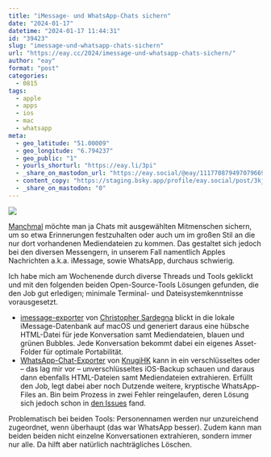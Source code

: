 ```yaml
---
title: "iMessage- und WhatsApp-Chats sichern"
date: "2024-01-17"
datetime: "2024-01-17 11:44:31"
id: "39423"
slug: "imessage-und-whatsapp-chats-sichern"
url: "https://eay.cc/2024/imessage-und-whatsapp-chats-sichern/"
author: "eay"
format: "post"
categories:
  - 0815
tags:
  - apple
  - apps
  - ios
  - mac
  - whatsapp
meta:
  - geo_latitude: "51.00009"
  - geo_longitude: "6.794237"
  - geo_public: "1"
  - yourls_shorturl: "https://eay.li/3pi"
  - _share_on_mastodon_url: "https://eay.social/@eay/111770879497079669"
  - content_copy: "https://staging.bsky.app/profile/eay.social/post/3kj6brp3usc26"
  - _share_on_mastodon: "0"
---
```


![](https://eay.cc/uploads/2024/imessage-backup.png)

[Manchmal](https://eay.cc/2024/mama/) möchte man ja Chats mit ausgewählten Mitmenschen sichern, um so etwa Erinnerungen festzuhalten oder auch um im großen Stil an die nur dort vorhandenen Mediendateien zu kommen. Das gestaltet sich jedoch bei den diversen Messengern, in unserem Fall namentlich Apples Nachrichten a.k.a. iMessage, sowie WhatsApp, durchaus schwierig.

Ich habe mich am Wochenende durch diverse Threads und Tools geklickt und mit den folgenden beiden Open-Source-Tools Lösungen gefunden, die den Job gut erledigen; minimale Terminal- und Datei­system­kenntnisse vorausgesetzt.

- [imessage-exporter](https://github.com/ReagentX/imessage-exporter/) von [Christopher Sardegna](https://github.com/ReagentX) blickt in die lokale iMessage-Datenbank auf macOS und generiert daraus eine hübsche HTML-Datei für jede Konversation samt Mediendateien, blauen und grünen Bubbles. Jede Konversation bekommt dabei ein eigenes Asset-Folder für optimale Portabilität.
- [WhatsApp-Chat-Exporter](https://github.com/KnugiHK/WhatsApp-Chat-Exporter) von [KnugiHK](https://github.com/KnugiHK) kann in ein verschlüsseltes oder – das lag mir vor – unverschlüsseltes iOS-Backup schauen und daraus dann ebenfalls HTML-Dateien samt Mediendateien extrahieren. Erfüllt den Job, legt dabei aber noch Dutzende weitere, kryptische WhatsApp-Files an. Bin beim Prozess in zwei Fehler reingelaufen, deren Lösung sich jedoch schon in [den Issues](https://github.com/KnugiHK/WhatsApp-Chat-Exporter/issues) fand.

Problematisch bei beiden Tools: Personennamen werden nur unzureichend zugeordnet, wenn überhaupt (das war WhatsApp besser). Zudem kann man beiden beiden nicht einzelne Konversationen extrahieren, sondern immer nur alle. Da hilft aber natürlich nachträgliches Löschen.
